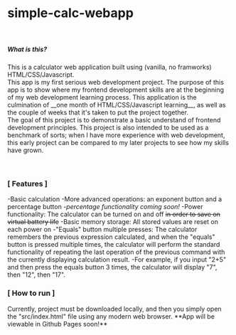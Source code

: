 # simple-calc-webapp
<br />
<h5>What is this?</h5>
This is a calculator web application built using (vanilla, no framworks) HTML/CSS/Javascript.
<br />
This app is my first serious web development project.  The purpose of this app is to show where my frontend development skills are at the beginning of my web development learning process.  This application is the culmination of __one month of HTML/CSS/Javascript learning__, as well as the couple of weeks that it's taken to put the project together.
<br />
The goal of this project is to demonstrate a basic understand of frontend development principles.  This project is also intended to be used as a benchmark of sorts; when I have more experience with web development, this early project can be compared to my later projects to see how my skills have grown.
<br />
<br />
<br />
      <h3>[  Features  ]</h3>
  -Basic calculation
  -More advanced operations:  an exponent button and a percentage button 
      -<i>percentage functionality coming soon!</i>
  -Power functionality:  The calculator can be turned on and off <s>in order to save on virtual battery life</s>
  -Basic memory storage:  All stored values are reset on each power on
  -"Equals" button multiple presses:  The calculator remembers the previous expression calculated, and when the "equals" button is pressed multiple times, the calculator will perform the standard functionality of repeating the last operation of the previous command with the currently displaying calculation result.
      -For example, if you input "2+5" and then press the equals button 3 times, the calculator will display "7", then "12", then "17".
<br />
     <h3>[  How to run  ]</h3>
  Currently, project must be downloaded locally, and then you simply open the "src/index.html" file using any modern web browser.  **App will be viewable in Github Pages soon!**
<br />
<br />
